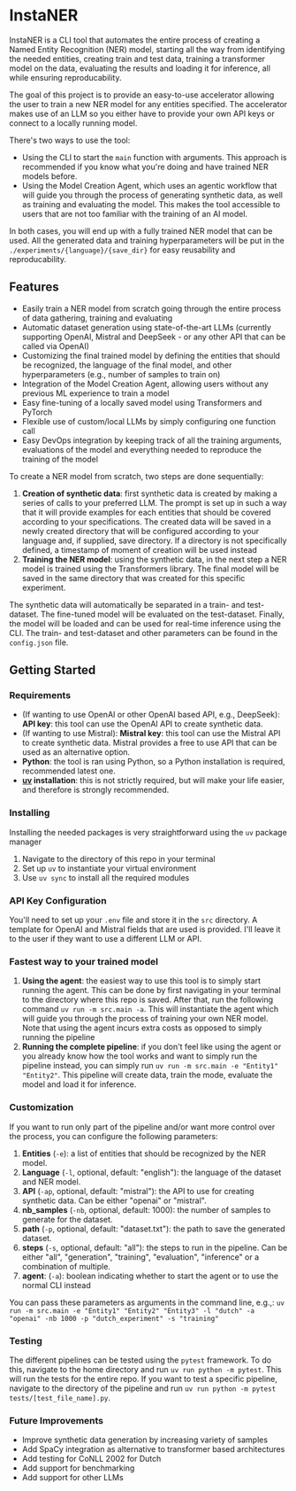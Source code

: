 # InstaNER

InstaNER is a CLI tool that automates the entire process of creating a Named Entity Recognition (NER) model, starting all the way from identifying the needed entities, creating train and test data, training a transformer model on the data, evaluating the results and loading it for inference, all while ensuring reproducability.

The goal of this project is to provide an easy-to-use accelerator allowing the user to train a new NER model for any entities specified. The accelerator makes use of an LLM so you either have to provide your own API keys or connect to a locally running model.

There's two ways to use the tool:
- Using the CLI to start the `main` function with arguments. This approach is recommended if you know what you're doing and have trained NER models before.
- Using the Model Creation Agent, which uses an agentic workflow that will guide you through the process of generating synthetic data, as well as training and evaluating the model. This makes the tool accessible to users that are not too familiar with the training of an AI model.

In both cases, you will end up with a fully trained NER model that can be used. All the generated data and training hyperparameters will be put in the `./experiments/{language}/{save_dir}` for easy reusability and reproducability.

## Features
- Easily train a NER model from scratch going through the entire process of data gathering, training and evaluating
- Automatic dataset generation using state-of-the-art LLMs (currently supporting OpenAI, Mistral and DeepSeek - or any other API that can be called via OpenAI)
- Customizing the final trained model by defining the entities that should be recognized, the language of the final model, and other hyperparameters (e.g., number of samples to train on)
- Integration of the Model Creation Agent, allowing users without any previous ML experience to train a model
- Easy fine-tuning of a locally saved model using Transformers and PyTorch
- Flexible use of custom/local LLMs by simply configuring one function call
- Easy DevOps integration by keeping track of all the training arguments, evaluations of the model and everything needed to reproduce the training of the model

To create a NER model from scratch, two steps are done sequentially:
1. **Creation of synthetic data**: first synthetic data is created by making a series of calls to your preferred LLM. The prompt is set up in such a way that it will provide examples for each entities that should be covered according to your specifications. The created data will be saved in a newly created directory that will be configured according to your language and, if supplied, save directory. If a directory is not specifically defined, a timestamp of moment of creation will be used instead
2. **Training the NER model**: using the synthetic data, in the next step a NER model is trained using the Transformers library. The final model will be saved in the same directory that was created for this specific experiment.

The synthetic data will automatically be separated in a train- and test-dataset. The fine-tuned model will be evaluated on the test-dataset. Finally, the model will be loaded and can be used for real-time inference using the CLI. The train- and test-dataset and other parameters can be found in the `config.json` file.

## Getting Started

### Requirements
- (If wanting to use OpenAI or other OpenAI based API, e.g., DeepSeek): **API key**: this tool can use the OpenAI API to create synthetic data.
- (If wanting to use Mistral): **Mistral key**: this tool can use the Mistral API to create synthetic data. Mistral provides a free to use API that can be used as an alternative option.
- **Python**: the tool is ran using Python, so a Python installation is required, recommended latest one.
- **[uv](https://github.com/astral-sh/uv) installation**: this is not strictly required, but will make your life easier, and therefore is strongly recommended.

### Installing
Installing the needed packages is very straightforward using the ```uv``` package manager
1. Navigate to the directory of this repo in your terminal
2. Set up `uv` to instantiate your virtual environment
3. Use ```uv sync``` to install all the required modules


### API Key Configuration
You'll need to set up your `.env` file and store it in the `src` directory. A template for OpenAI and Mistral fields that are used is provided. I'll leave it to the user if they want to use a different LLM or API. 

### Fastest way to your trained model
1. **Using the agent**: the easiest way to use this tool is to simply start running the agent. This can be done by first navigating in your terminal to the directory where this repo is saved. After that, run the following command ```uv run -m src.main -a```. This will instantiate the agent which will guide you through the process of training your own NER model. Note that using the agent incurs extra costs as opposed to simply running the pipeline
2. **Running the complete pipeline**: if you don't feel like using the agent or you already know how the tool works and want to simply run the pipeline instead, you can simply run ```uv run -m src.main -e "Entity1" "Entity2"```. This pipeline will create data, train the mode, evaluate the model and load it for inference.

### Customization
If you want to run only part of the pipeline and/or want more control over the process, you can configure the following parameters:
1. **Entities** (```-e```): a list of entities that should be recognized by the NER model.
2. **Language** (```-l```, optional, default: "english"): the language of the dataset and NER model.
3. **API** (```-ap```, optional, default: "mistral"): the API to use for creating synthetic data. Can be either "openai" or "mistral".
4. **nb_samples** (```-nb```, optional, default: 1000): the number of samples to generate for the dataset.
5. **path** (```-p```, optional, default: "dataset.txt"): the path to save the generated dataset.
6. **steps** (```-s```, optional, default: "all"): the steps to run in the pipeline. Can be either "all", "generation", "training", "evaluation", "inference" or a combination of multiple.
7. **agent**: (```-a```): boolean indicating whether to start the agent or to use the normal CLI instead

You can pass these parameters as arguments in the command line, e.g.,:
```uv run -m src.main -e "Entity1" "Entity2" "Entity3" -l "dutch" -a "openai" -nb 1000 -p "dutch_experiment" -s "training"```

### Testing
The different pipelines can be tested using the ```pytest``` framework. To do this, navigate to the home directory and run ```uv run python -m pytest```. This will run the tests for the entire repo. If you want to test a specific pipeline, navigate to the directory of the pipeline and run ```uv run python -m pytest tests/[test_file_name].py```.

### Future Improvements
- Improve synthetic data generation by increasing variety of samples
- Add SpaCy integration as alternative to transformer based architectures
- Add testing for CoNLL 2002 for Dutch
- Add support for benchmarking
- Add support for other LLMs
